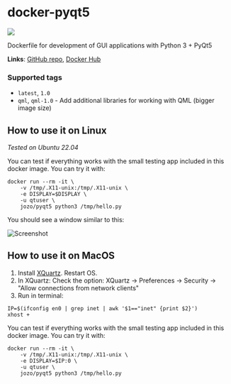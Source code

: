 # docker-pyqt5
[![](https://images.microbadger.com/badges/image/jozo/pyqt5.svg)](https://microbadger.com/images/jozo/pyqt5 "Get your own image badge on microbadger.com")

Dockerfile for development of GUI applications with Python 3 + PyQt5


**Links**: [GitHub repo](https://github.com/jozo/docker-pyqt5), [Docker Hub](https://hub.docker.com/r/jozo/pyqt5)

### Supported tags
* `latest`, `1.0`
* `qml`, `qml-1.0` - Add additional libraries for working with QML (bigger image size)

## How to use it on Linux
*Tested on Ubuntu 22.04*

You can test if everything works with the small testing app included in this 
docker image. You can try it with:

```
docker run --rm -it \
    -v /tmp/.X11-unix:/tmp/.X11-unix \
    -e DISPLAY=$DISPLAY \
    -u qtuser \
    jozo/pyqt5 python3 /tmp/hello.py
```

You should see a window similar to this:

![Screenshot](example-screenshot.png)

## How to use it on MacOS
1. Install [XQuartz](https://www.xquartz.org). Restart OS.
2. In XQuartz: Check the option: XQuartz -> Preferences -> Security -> "Allow connections from network clients"
3. Run in terminal:
```
IP=$(ifconfig en0 | grep inet | awk '$1=="inet" {print $2}')
xhost +
```

You can test if everything works with the small testing app included in this
docker image. You can try it with:

```
docker run --rm -it \
    -v /tmp/.X11-unix:/tmp/.X11-unix \
    -e DISPLAY=$IP:0 \
    -u qtuser \
    jozo/pyqt5 python3 /tmp/hello.py
```
